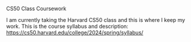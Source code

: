 CS50 Class Coursework

I am currently taking the Harvard CS50 class and this is where I keep my work.
This is the course syllabus and description: https://cs50.harvard.edu/college/2024/spring/syllabus/

